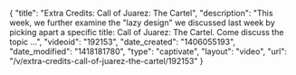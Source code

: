{
    "title": "Extra Credits: Call of Juarez: The Cartel",
    "description": "This week, we further examine the \"lazy design\" we discussed last week by picking apart a specific title: Call of Juarez: The Cartel. Come discuss the topic ...",
    "videoid": "192153",
    "date_created": "1406055193",
    "date_modified": "1418181780",
    "type": "captivate",
    "layout": "video",
    "url": "\/v\/extra-credits-call-of-juarez-the-cartel\/192153"
}